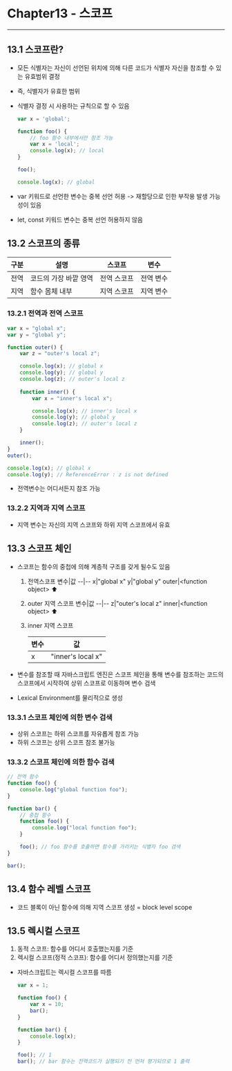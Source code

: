 # Chapter13 - 스코프
---

## 13.1 스코프란?
- 모든 식별자는 자신이 선언된 위치에 의해 다른 코드가 식별자 자신을 참조할 수 있는 유효범위 결정
- 즉, 식별자가 유효한 범위
- 식별자 결정 시 사용하는 규칙으로 할 수 있음
    ```javascript
    var x = 'global';

    function foo() {
        // foo 함수 내부에서만 참조 가능
        var x = 'local';
        console.log(x); // local
    }

    foo();

    console.log(x); // global
    ```

- var 키워드로 선언한 변수는 중복 선언 허용 -> 재할당으로 인한 부작용 발생 가능성이 있음
- let, const 키워드 변수는 중복 선언 허용하지 않음

## 13.2 스코프의 종류

구분|설명|스코프|변수
--|--|--|--
전역|코드의 가장 바깥 영역|전역 스코프|전역 변수
지역|함수 몸체 내부|지역 스코프|지역 변수

### 13.2.1 전역과 전역 스코프
```javascript
var x = "global x";
var y = "global y";

function outer() {
    var z = "outer's local z";

    console.log(x); // global x
    console.log(y); // global y
    console.log(z); // outer's local z
    
    function inner() {
        var x = "inner's local x";

        console.log(x); // inner's local x
        console.log(y); // global y
        console.log(z); // outer's local z
    }

    inner();
}
outer();

console.log(x); // global x
console.log(y); // ReferenceError : z is not defined
```
- 전역변수는 어디서든지 참조 가능

### 13.2.2 지역과 지역 스코프
- 지역 변수는 자신의 지역 스코프와 하위 지역 스코프에서 유효

## 13.3 스코프 체인
- 스코프는 함수의 중첩에 의해 계층적 구조를 갖게 될수도 있음
    1. 전역스코프
        변수|값
        --|--
        x|"global x"
        y|"global y"
        outer|&#60;function object&#62;
        ⬆︎
    2. outer 지역 스코프
        변수|값
        --|--
        z|"outer's local z"
        inner|&#60;function object&#62;
        ⬆︎
    3. inner 지역 스코프
    
        변수|값
        --|--
        x|"inner's local x"

- 변수를 참조할 때 자바스크립트 엔진은 스코프 체인을 통해 변수를 참조하는 코드의 스코프에서 시작하여 상위 스코프로 이동하며 변수 검색
- Lexical Environment를 물리적으로 생성

### 13.3.1 스코프 체인에 의한 변수 검색
- 상위 스코프는 하위 스코프를 자유롭게 참조 가능
- 하위 스코프는 상위 스코프 참조 불가능

### 13.3.2 스코프 체인에 의한 함수 검색
```javascript
// 전역 함수
function foo() {
    console.log("global function foo");
}

function bar() {
    // 중첩 함수
    function foo() {
        console.log("local function foo");
    }

    foo(); // foo 함수를 호출하면 함수를 가리키는 식별자 foo 검색
}

bar();
```

## 13.4 함수 레벨 스코프
- 코드 블록이 아닌 함수에 의해 지역 스코프 생성 = block level scope

## 13.5 렉시컬 스코프
1. 동적 스코프: 함수를 어디서 호출했는지를 기준
2. 렉시컬 스코프(정적 스코프): 함수를 어디서 정의했는지를 기준

- 자바스크립트는 렉시컬 스코프를 따름
    ```javascript
    var x = 1;

    function foo() {
        var x = 10;
        bar();
    }

    function bar() {
        console.log(x);
    }

    foo(); // 1
    bar(); // bar 함수는 전역코드가 실행되기 전 먼저 평가되므로 1 출력
    ```